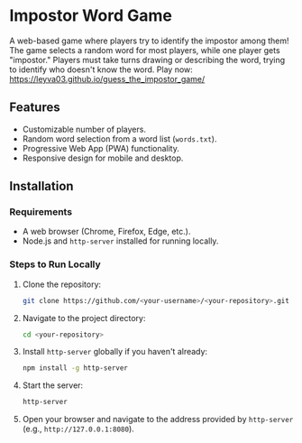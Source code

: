 # Impostor Word Game

A web-based game where players try to identify the impostor among them! The game selects a random word for most players, while one player gets "impostor." Players must take turns drawing or describing the word, trying to identify who doesn't know the word.
Play now: https://leyva03.github.io/guess_the_impostor_game/

## Features
- Customizable number of players.
- Random word selection from a word list (`words.txt`).
- Progressive Web App (PWA) functionality.
- Responsive design for mobile and desktop.

## Installation

### Requirements
- A web browser (Chrome, Firefox, Edge, etc.).
- Node.js and `http-server` installed for running locally.

### Steps to Run Locally

1. Clone the repository:
   ```bash
   git clone https://github.com/<your-username>/<your-repository>.git
   ```

2. Navigate to the project directory:
   ```bash
   cd <your-repository>
   ```
   
4. Install `http-server` globally if you haven't already:
   ```bash
   npm install -g http-server
   ```
   
5. Start the server:
   ```bash
   http-server
   ```
   
6. Open your browser and navigate to the address provided by `http-server` (e.g., `http://127.0.0.1:8080`).
   

